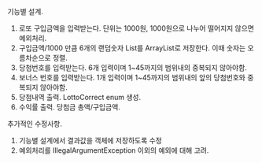 기능별 설계.
1. 로또 구입금액을 입력받는다. 단위는 1000원, 1000원으로 나누어 떨어지지 않으면 예외처리.
2. 구입금액/1000 만큼 6개의 랜덤숫자 List를 ArrayList로 저장한다. 이때 숫자는 오름차순으로 정렬.
3. 당첨번호를 입력받는다. 6개 입력이며 1~45까지의 범위내의 중복되지 않아야함.
4. 보너스 번호를 입력받는다. 1개 입력이며 1~45까지의 범위내의 앞의 당첨번호와 중복되지 않아야함.
5. 당첨내역 출력. LottoCorrect enum 생성.
6. 수익률 출력. 당첨금 총액/구입금액.

추가적인 수정사항.
1. 기능별 설계에서 결과값을 객체에 저장하도록 수정
2. 예외처리를 IllegalArgumentException 이외의 예외에 대해 고려.
